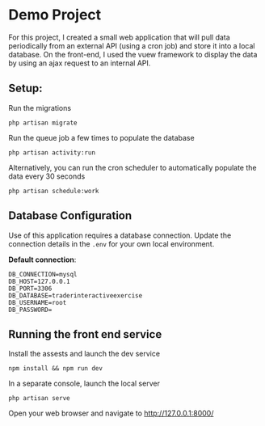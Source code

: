 # Demo Project

For this project, I created a small web application that will pull data periodically from an external API (using a cron job) and store it into a local database. On the front-end, I used the vuew framework to display the data by using an ajax request to an internal API. 

## Setup:

Run the migrations

```shell
php artisan migrate
```

Run the queue job a few times to populate the database
```shell
php artisan activity:run
```
Alternatively, you can run the cron scheduler to automatically populate the data every 30 seconds
```shell
php artisan schedule:work
```

## Database Configuration

Use of this application requires a database connection.
Update the connection details in the `.env` for your own local environment.

**Default connection**:
```env
DB_CONNECTION=mysql
DB_HOST=127.0.0.1
DB_PORT=3306
DB_DATABASE=traderinteractiveexercise
DB_USERNAME=root
DB_PASSWORD=
```

## Running the front end service
Install the assests and launch the dev service
```shell
npm install && npm run dev  
```

In a separate console, launch the local server
```shell
php artisan serve
```

Open your web browser and navigate to http://127.0.0.1:8000/

